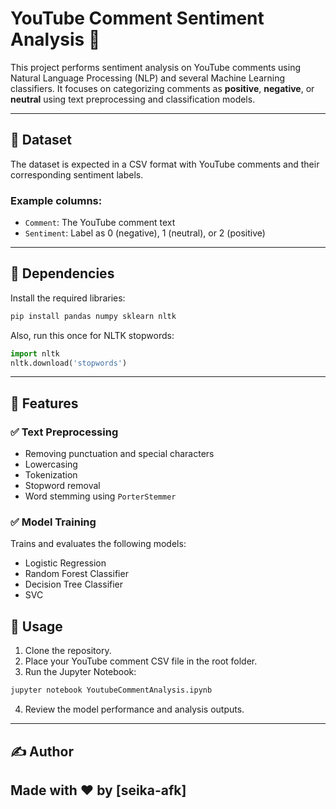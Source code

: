 # YouTube Comment Sentiment Analysis 🎯

This project performs sentiment analysis on YouTube comments using Natural Language Processing (NLP) and several Machine Learning classifiers. It focuses on categorizing comments as **positive**, **negative**, or **neutral** using text preprocessing and classification models.

---

## 📁 Dataset

The dataset is expected in a CSV format with YouTube comments and their corresponding sentiment labels.

### Example columns:
- `Comment`: The YouTube comment text
- `Sentiment`: Label as 0 (negative), 1 (neutral), or 2 (positive)

---

## 🔧 Dependencies

Install the required libraries:

```bash
pip install pandas numpy sklearn nltk 
```

Also, run this once for NLTK stopwords:

```python
import nltk
nltk.download('stopwords')
```

---

## 📌 Features

### ✅ Text Preprocessing
- Removing punctuation and special characters
- Lowercasing
- Tokenization
- Stopword removal
- Word stemming using `PorterStemmer`
  
### ✅ Model Training
Trains and evaluates the following models:
- Logistic Regression
- Random Forest Classifier
- Decision Tree Classifier
- SVC


## 🚀 Usage

1. Clone the repository.
2. Place your YouTube comment CSV file in the root folder.
3. Run the Jupyter Notebook:

```bash
jupyter notebook YoutubeCommentAnalysis.ipynb
```

4. Review the model performance and analysis outputs.

---

## ✍️ Author

Made with ♥ by [seika-afk]
---